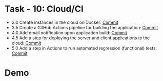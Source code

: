 
# Task - 10: Cloud/CI

- 3.0 Create instances in the cloud on Docker: [Commit](https://github.com/viashchuk/ebiznes/commit/80212ee144ca71a85532ceb0b661732d17b381ab)
- 3.5 Create a GitHub Actions pipeline for building the application: [Commit](https://github.com/viashchuk/ebiznes/commit/09d97f6db1b8482c3226abc4d850c5b7c29e116e)
- 4.0 Add email notification upon application build: [Commit](https://github.com/viashchuk/ebiznes/commit/d8ea8c482362bdafe0e4ad7bb26c5241bbdd3a3f)
- 4.5 Add a step for deploying the server and client applications to the cloud: [Commit](https://github.com/viashchuk/ebiznes/commit/72435a2b6ba58892a5a90990167e9b69486e5a3c)
- 5.0 Add a step in Actions to run automated regression (functional) tests: [Commit]()


# Demo


